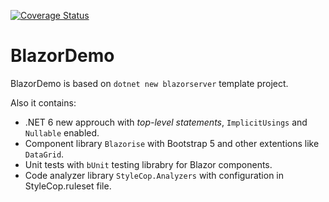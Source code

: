 [![Coverage Status](https://img.shields.io/coveralls/github/cagrin/BlazorDemo)](https://coveralls.io/github/cagrin/BlazorDemo)

# BlazorDemo
BlazorDemo is based on ```dotnet new blazorserver``` template project.

Also it contains:
- .NET 6 new approuch with *top-level statements*, ```ImplicitUsings``` and ```Nullable``` enabled.
- Component library ```Blazorise``` with Bootstrap 5 and other extentions like ```DataGrid```.
- Unit tests with ```bUnit``` testing librabry for Blazor components.
- Code analyzer library ```StyleCop.Analyzers``` with configuration in StyleCop.ruleset file.


